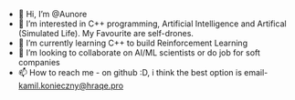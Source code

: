 - 👋 Hi, I’m @Aunore
- 👀 I’m interested in C++ programming, Artificial Intelligence and Artifical (Simulated Life). My Favourite are self-drones. 
- 🌱 I’m currently learning C++ to build Reinforcement Learning
- 💞️ I’m looking to collaborate on AI/ML scientists or do job for soft companies
- 📫 How to reach me - on github :D, i think the best option is email- kamil.konieczny@hraqe.pro

<!---
siguar/siguar is a ✨ special ✨ repository because its `README.md` (this file) appears on your GitHub profile.
You can click the Preview link to take a look at your changes.
--->
